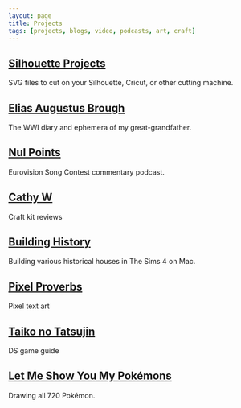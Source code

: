 ```yaml
---
layout: page
title: Projects
tags: [projects, blogs, video, podcasts, art, craft]
---
```


## [Silhouette Projects](/silhouette/)

SVG files to cut on your Silhouette, Cricut, or other cutting machine.

## [Elias Augustus Brough](https://cathywise.net/elias-augustus-brough/)

The WWI diary and ephemera of my great-grandfather.

## [Nul Points](https://www.youtube.com/channel/UC6I3FoS8Y3oVsM8Z92eXegQ)

Eurovision Song Contest commentary podcast.

## [Cathy W](https://www.youtube.com/c/CathyWho)

Craft kit reviews

## [Building History](https://www.youtube.com/playlist?list=PLZxzmAgtkINoe2K-CEt0M64N88it4FnwG)

Building various historical houses in The Sims 4 on Mac.

## [Pixel Proverbs](/pixel-proverbs/)

Pixel text art

## [Taiko no Tatsujin](/taiko-no-tatsujin/)

DS game guide

## [Let Me Show You My Pokémons](http://lupiter.tumblr.com)

Drawing all 720 Pokémon.
